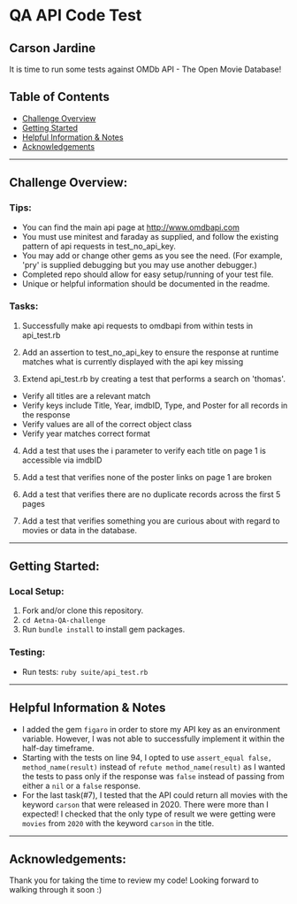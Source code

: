 # QA API Code Test
## Carson Jardine

It is time to run some tests against OMDb API - The Open Movie Database!

## Table of Contents
- [Challenge Overview](#challenge-overview)
- [Getting Started](#getting-started)
- [Helpful Information & Notes](#helpful-information-&-notes)
- [Acknowledgements](#acknowledgements)

***
## Challenge Overview:

### Tips:

- You can find the main api page at http://www.omdbapi.com
- You must use minitest and faraday as supplied, and follow the existing pattern of api requests in test_no_api_key.
- You may add or change other gems as you see the need. (For example, 'pry' is supplied debugging but you may use another debugger.)
- Completed repo should allow for easy setup/running of your test file.
- Unique or helpful information should be documented in the readme.

### Tasks:

1. Successfully make api requests to omdbapi from within tests in api_test.rb

2. Add an assertion to test_no_api_key to ensure the response at runtime matches what is currently displayed with the api key missing

3. Extend api_test.rb by creating a test that performs a search on 'thomas'.

  - Verify all titles are a relevant match
  - Verify keys include Title, Year, imdbID, Type, and Poster for all records in the response
  - Verify values are all of the correct object class
  - Verify year matches correct format

4. Add a test that uses the i parameter to verify each title on page 1 is accessible via imdbID

5. Add a test that verifies none of the poster links on page 1 are broken

6. Add a test that verifies there are no duplicate records across the first 5 pages

7. Add a test that verifies something you are curious about with regard to movies or data in the database.

***
## Getting Started:

### Local Setup:
1. Fork and/or clone this repository.
2. `cd Aetna-QA-challenge`
3. Run `bundle install` to install gem packages.

### Testing: 
- Run tests: `ruby suite/api_test.rb`

***
## Helpful Information & Notes
- I added the gem `figaro` in order to store my API key as an environment variable. However, I was not able to successfully implement it within the half-day timeframe.  
- Starting with the tests on line 94, I opted to use `assert_equal false, method_name(result)` instead of `refute method_name(result)` as I wanted the tests to pass only if the response was `false` instead of passing from either a `nil` or a `false` response.  
- For the last task(#7), I tested that the API could return all movies with the keyword `carson` that were released in 2020. There were more than I expected! I checked that the only type of result we were getting were `movies` from `2020` with the keyword `carson` in the title. 

***
## Acknowledgements:
Thank you for taking the time to review my code! Looking forward to walking through it soon :)
